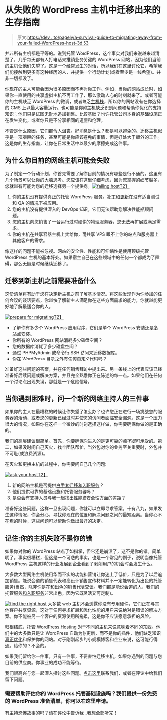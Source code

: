 # 从失败的 WordPress 主机中迁移出来的生存指南

> 原文:[https://dev . to/pagely/a-survival-guide-to-migrating-away-from-your-failed-WordPress-host-3d 63](https://dev.to/pagely/a-survival-guide-to-migrating-away-from-your-failing-wordpress-host-3d63)

并非所有主机都是平等的。说到托管 WordPress，这个事实对我们来说越来越清楚了，几乎每天都有人打电话来推销业务关键的 WordPress 网站，因为他们当前的主机让他们失望了。这是一个经常发生的对话，所以我们在这里讨论它，希望我们能接触到更多有这种经历的人，并提供一个行动计划(或者至少是一线希望)。并非一切都没了。

你现在的主人可能会因为很多原因而不再为你工作。例如，当你的网站成长时，如果你一直使用的共享虚拟主机不再工作了，那么激动人心的时刻就来了。或者可能你的主机缺乏 WordPress 的微调，或者缺乏[主机栈](https://pagely.com/tech/)，所以你的网站没有在你选择的 CMS 上以最大容量运行。也可能是你的主机缺乏识别问题和帮助你优化的支持知识；他们只是试图无耻地追加销售。比较基础？也许托管公司本身的基础设施正在发生变化，或者你只是不分享相同的道德和伦理。

不管是什么原因，它们都令人沮丧。好消息是什么？都是可以避免的。迁移主机似乎是一项艰巨的任务，甚至可能是你应该避免的事情，但是好处大于额外的工作。这是你的生存指南，让你在日常生活中以最少的摩擦完成这件事。

## 为什么你目前的网络主机可能会失败

为了制定一个行动计划，你首先需要了解你目前的情况有哪些是行不通的。这里有几个场景可以让你的大脑思考。您应该在这里仔细考虑，因为您掌握的细节越多，您就越有可能为您的迁移选择另一个提供商。[![failing host](../Images/19bf1bbdacf97391a2f0998383bdfdbe.png)T2】](https://res.cloudinary.com/practicaldev/image/fetch/s--0JWo6Q71--/c_limit%2Cf_auto%2Cfl_progressive%2Cq_auto%2Cw_880/https://pagely.com/wp-content/uploads/2019/07/LI_256_259.png)

1.  你的主机没有提供真正的托管 WordPress 服务。[补丁和更新](https://pagely.com/kb/en/handle-security-patches/)在没有适当测试和 QA 的情况下被应用。
2.  您的主机没有提供深入的 DevOps 知识。它们无法帮助您解决性能瓶颈问题。
3.  您的主机向您销售了一台运行过时硬件的物理服务器，您无法再扩展或满足需求。
4.  你的主机在共享容器主机上卖给你，而共享 VPS 跟不上你的站点和服务器上其他客户的需求。

像这样的问题不能被忽视。网站的安全性、性能和可伸缩性是使用顶级托管 WordPress 主机的基本好处。如果宿主自己在这些领域中的任何一个都成为了障碍，那么无疑是时候继续迁移了。

## 迁移到新主机之前需要准备什么

这份清单将有助于您在决定新主机之前了解基本情况。将这些发现作为你参加的任何会议的谈话要点，你越快了解新主人满足你在这些方面需求的能力，你就越能更好地了解最适合你的人。

[![prepare for migrating](../Images/79cd56c1c5a5937905eb773e35616bd6.png)T2】](https://res.cloudinary.com/practicaldev/image/fetch/s--3BvjXeOQ--/c_limit%2Cf_auto%2Cfl_progressive%2Cq_auto%2Cw_880/https://pagely.com/wp-content/uploads/2019/07/LI_256_285.png)

*   了解你有多少个 WordPress 应用程序，它们是单个 WordPress 安装还是[多站点安装](https://pagely.com/kb/en/how-do-i-set-up-multisite-with-pagely/)。
*   你所有的 WordPress 网站消耗多少磁盘空间？
*   您的数据库消耗了多少磁盘空间？
*   通过 PHPMyAdmin 或命令行 SSH 访问来迁移数据库。
*   你在 WordPress 目录之外有任何自定义代码吗？

准备好这些问题的答案，并在任何销售拜访中提出来。另一条线上的代表应该已经准备好后续问题或解决方案，并且完全熟悉你正在陈述的每一点。如果他们在任何一个讨论点出现失误，那就是一个危险信号。

## 当你遇到困难时，问一个新的网络主持人的三件事

如果你的主人在最糟糕的时候让你失望了怎么办？也许您正在进行一场挑战您的服务器的活动，或者您的更新已经过时并使您的访问者面临安全漏洞。这是一个压力很大的情况，如果你在这样一个微妙的时刻选择这样做，你需要确保你做的是正确的。

我们的高层建议很简单。首先，你要确保你进入的是更可靠的*而不是*可承受的。第二，如果没时间自己灭火，找个团队帮忙。当外包对你的业务至关重要时，外包并不可耻(或浪费资源)。

在灭火和更换主机的过程中，你需要问自己几个问题:

[![ask your host](../Images/8541a75efc10930fc93a1a78f42efbcd.png)T2】](https://res.cloudinary.com/practicaldev/image/fetch/s--Lsi_jV4r--/c_limit%2Cf_auto%2Cfl_progressive%2Cq_auto%2Cw_880/https://pagely.com/wp-content/uploads/2019/07/LI_256_284.png)

1.  新的网络主机是否提供[白手套迁移和入职服务](https://pagely.com/support/migration-request/)？
2.  他们提供可靠的基础设施和托管服务器吗？
3.  是否会有支持人员与我一起找出性能或安全性方面的差距？

准备好这些问题，这样一旦出现问题，你就可以立即寻求答案。十有八九，如果发生这种情况，你会分心，寻找你现在的位置和解决问题之间的最短距离。当你心不在焉的时候，这些问题可以帮助你做出最好的决定。

## 记住:你的主机失败不是你的错

如果你对你的 WordPress 站点了如指掌，但它还是崩溃了，这不是你的错。简单明了。事实很糟糕，但这是一个可悲的事实，也是一个常见的例子，说明当像托管 WordPress 主机这样的行业发展到企业看到了剥削用户的机会时会发生什么。

大多数大型网络主机使用华而不实的功能和营销让你迷上了低价，只是为了以后追加销售。能说会道的销售代表和高设计销售宣传材料并不一定能转化为出色的托管服务(当然，除非你是在和出色的销售代表交谈。我们都是能说会道的人，我们的托管服务[和入职服务](https://pagely.com/process/)非常出色，因为它既灵活又可定制)。

[![find the right host](../Images/6daa180836d51dd2fcf31a0675b51d86.png)](https://res.cloudinary.com/practicaldev/image/fetch/s--DGB3akcB--/c_limit%2Cf_auto%2Cfl_progressive%2Cq_auto%2Cw_880/https://pagely.com/wp-content/uploads/2019/07/LI_256_261.png) 大多数 web 主机不会透露你没有专用硬件，它们正在与其他客户共享资源，这对于任何寻求扩展和优化性能的用户来说绝对是错误的解决方案。你不能被另一个客户的资源使用所拖累，这是你不应该愿意承担的风险。

归根结底，[托管 WordPress Hosting](https://pagely.com/blog/managed-wordpress-hosting/) 对于不同的主机来说意味着不同的东西。他们中的大多数只是让 WordPress 自动为你更新，而不是你的插件，他们缺乏知识[真正优化](https://pagely.com/blog/optimizing-wordpress-for-speed/)和保护你的网站。对于刚刚起步的小规模博客和企业来说，这可能行得通。给你的？不会的。

如果我们留给你一件事，只有一件事，不要害怕迁移主机，如果你遇到的问题与您目前的供应商。你事业的成功不能等待。

我们很高兴与您一起深入探讨这些问题。[点击这里](https://pagely.com/contact/)联系我们，或者在评论中给我们留下问题。

### 需要帮助评估你的 WordPress 托管基础设施吗？我们提供一份免费的 WordPress 准备清单，你可以在这里申请。

有主持恐怖故事的吗？请在评论中告诉我...我想全部听完！